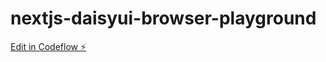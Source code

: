 # nextjs-daisyui-browser-playground

[Edit in Codeflow ⚡️](https://stackblitz.com/~/github.com/Graca98/nextjs-daisyui-browser-playground)